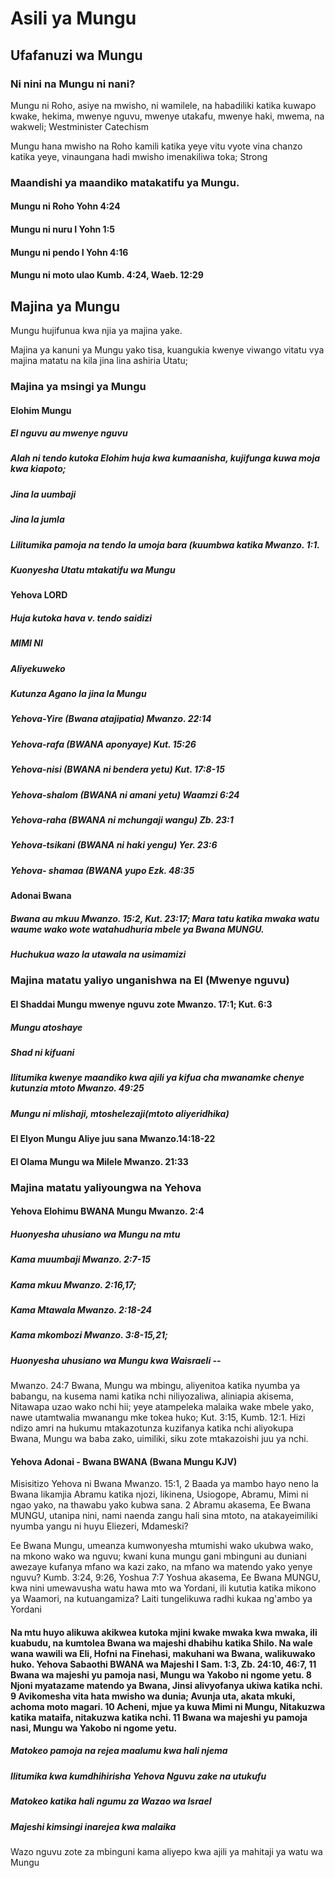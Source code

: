 # Asili ya Mungu

## Ufafanuzi wa Mungu

### Ni nini na Mungu ni nani?

Mungu ni Roho, asiye na mwisho, ni wamilele, na habadiliki katika kuwapo kwake, hekima, mwenye nguvu, mwenye utakafu, mwenye haki, mwema, na wakweli; Westminister Catechism

Mungu hana mwisho na Roho kamili katika yeye vitu vyote vina chanzo katika yeye, vinaungana hadi mwisho imenakiliwa toka; Strong 

### Maandishi ya maandiko matakatifu ya Mungu.

#### Mungu ni Roho Yohn 4:24

#### Mungu ni nuru I Yohn 1:5

#### Mungu ni pendo I Yohn 4:16

#### Mungu ni moto ulao Kumb. 4:24, Waeb. 12:29

## Majina ya Mungu

Mungu hujifunua kwa njia ya majina yake.

Majina ya kanuni ya Mungu yako tisa, kuangukia kwenye viwango vitatu vya majina matatu na kila jina lina ashiria Utatu;

### Majina ya msingi ya Mungu

#### Elohim Mungu

##### El  nguvu au mwenye nguvu

##### Alah  ni tendo kutoka Elohim huja kwa kumaanisha, kujifunga kuwa moja kwa kiapoto;

##### Jina la uumbaji

##### Jina la jumla

##### Lilitumika pamoja na tendo la umoja bara (kuumbwa katika Mwanzo. 1:1.

##### Kuonyesha Utatu mtakatifu wa Mungu

#### Yehova LORD

##### Huja kutoka hava v. tendo saidizi

##### MIMI NI

##### Aliyekuweko

##### Kutunza Agano la jina la Mungu

##### Yehova-Yire (Bwana atajipatia) Mwanzo. 22:14

##### Yehova-rafa (BWANA aponyaye) Kut. 15:26

##### Yehova-nisi (BWANA ni bendera yetu) Kut. 17:8-15

##### Yehova-shalom (BWANA ni amani yetu) Waamzi 6:24

##### Yehova-raha (BWANA ni mchungaji wangu) Zb. 23:1

##### Yehova-tsikani (BWANA ni haki yengu) Yer. 23:6

##### Yehova- shamaa (BWANA yupo Ezk. 48:35

#### Adonai Bwana

##### Bwana au mkuu Mwanzo. 15:2, Kut. 23:17; Mara tatu katika mwaka watu waume wako wote watahudhuria mbele ya Bwana MUNGU.

##### Huchukua wazo la utawala na usimamizi

### Majina matatu yaliyo unganishwa na El (Mwenye nguvu)

#### El Shaddai  Mungu mwenye nguvu zote Mwanzo. 17:1; Kut. 6:3

##### Mungu atoshaye

##### Shad ni kifuani

##### Ilitumika kwenye maandiko kwa ajili ya kifua cha mwanamke chenye kutunzia mtoto Mwanzo. 49:25

##### Mungu ni mlishaji, mtoshelezaji(mtoto aliyeridhika)

#### El Elyon  Mungu Aliye juu sana Mwanzo.14:18-22

#### El Olama  Mungu wa Milele Mwanzo. 21:33

### Majina matatu yaliyoungwa na Yehova

#### Yehova Elohimu BWANA Mungu Mwanzo. 2:4

##### Huonyesha uhusiano wa Mungu na mtu

##### Kama muumbaji Mwanzo. 2:7-15

##### Kama mkuu Mwanzo. 2:16,17;

##### Kama Mtawala Mwanzo. 2:18-24

##### Kama mkombozi Mwanzo. 3:8-15,21;

##### Huonyesha uhusiano wa Mungu kwa Waisraeli --

Mwanzo. 24:7 Bwana, Mungu wa mbingu, aliyenitoa katika nyumba ya babangu, na kusema nami katika nchi niliyozaliwa, aliniapia akisema, Nitawapa uzao wako nchi hii; yeye atampeleka malaika wake mbele yako, nawe utamtwalia mwanangu mke tokea huko; Kut. 3:15, Kumb. 12:1. Hizi ndizo amri na hukumu mtakazotunza kuzifanya katika nchi aliyokupa Bwana, Mungu wa baba zako, uimiliki, siku zote mtakazoishi juu ya nchi.

#### Yehova Adonai - Bwana BWANA (Bwana Mungu KJV)

Misisitizo Yehova ni Bwana Mwanzo. 15:1, 2 Baada ya mambo hayo neno la Bwana likamjia Abramu katika njozi, likinena, Usiogope, Abramu, Mimi ni ngao yako, na thawabu yako kubwa sana. 2 Abramu akasema, Ee Bwana MUNGU, utanipa nini, nami naenda zangu hali sina mtoto, na atakayeimiliki nyumba yangu ni huyu Eliezeri, Mdameski?

Ee Bwana Mungu, umeanza kumwonyesha mtumishi wako ukubwa wako, na mkono wako wa nguvu; kwani kuna mungu gani mbinguni au duniani awezaye kufanya mfano wa kazi zako, na mfano wa matendo yako yenye nguvu? Kumb. 3:24, 9:26, Yoshua 7:7 Yoshua akasema, Ee Bwana MUNGU, kwa nini umewavusha watu hawa mto wa Yordani, ili kututia katika mikono ya Waamori, na kutuangamiza? Laiti tungelikuwa radhi kukaa ng'ambo ya Yordani

#### Na mtu huyo alikuwa akikwea kutoka mjini kwake mwaka kwa mwaka, ili kuabudu, na kumtolea Bwana wa majeshi dhabihu katika Shilo. Na wale wana wawili wa Eli, Hofni na Finehasi, makuhani wa Bwana, walikuwako huko. Yehova Sabaothi  BWANA wa Majeshi I Sam. 1:3, Zb. 24:10, 46:7, 11 Bwana wa majeshi yu pamoja nasi, Mungu wa Yakobo ni ngome yetu. 8 Njoni myatazame matendo ya Bwana, Jinsi alivyofanya ukiwa katika nchi. 9 Avikomesha vita hata mwisho wa dunia; Avunja uta, akata mkuki, achoma moto magari. 10 Acheni, mjue ya kuwa Mimi ni Mungu, Nitakuzwa katika mataifa, nitakuzwa katika nchi. 11 Bwana wa majeshi yu pamoja nasi, Mungu wa Yakobo ni ngome yetu.

##### Matokeo pamoja na rejea maalumu kwa hali njema

##### Ilitumika kwa kumdhihirisha Yehova Nguvu zake na utukufu

##### Matokeo katika hali ngumu za Wazao wa Israel

##### Majeshi kimsingi inarejea kwa malaika

Wazo nguvu zote za mbinguni kama aliyepo kwa ajili ya mahitaji ya watu wa Mungu